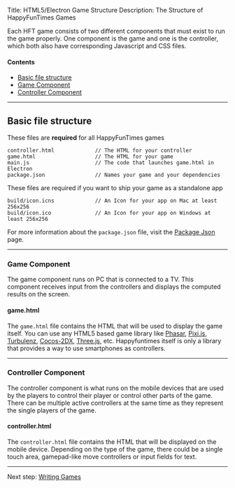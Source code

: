 Title: HTML5/Electron Game Structure
Description: The Structure of HappyFunTimes Games

Each HFT game consists of two different components that must exist to run the game
properly. One component is the game and one is the controller, which both also
have corresponding Javascript and CSS files.

#### Contents

*   [Basic file structure](#basic-file-structure)
*   [Game Component](#game-component)
*   [Controller Component](#controller-component)

---

## Basic file structure

These files are **required** for all HappyFunTimes games

    controller.html             // The HTML for your controller
    game.html                   // The HTML for your game
    main.js                     // The code that launches game.html in Electron
    package.json                // Names your game and your dependencies

These files are required if you want to ship your game as a standalone app

    build/icon.icns             // An Icon for your app on Mac at least 256x256
    build/icon.ico              // An Icon for your app on Windows at least 256x256

For more information about the `package.json` file, visit the [Package Json](packagejson.md)
page.

---

### Game Component

The game component runs on PC that is connected to a TV.
This component receives input from the controllers
and displays the computed results on the screen.

#### game.html

The `game.html` file contains the HTML that will be used to display the game
itself. You can use any HTML5 based game library like [Phasar](https://phaser.io/),
[Pixi.js](http://www.pixijs.com), [Turbulenz](http://biz.turbulenz.com/developers),
[Cocos-2DX](https://github.com/cocos2d/cocos2d-html5), [Three.js](http://threejs.org/),
etc. Happyfuntimes itself is only a library that provides a way to use smartphones
as controllers.

---

### Controller Component

The controller component is what runs on the mobile devices that are used by the
players to control their player or control other parts of the game.
There can be multiple active controllers at the same time as they represent the
single players of the game.

#### controller.html

The `controller.html` file contains the HTML that will be displayed on the mobile
device. Depending on the type of the game, there could be a single touch area,
gamepad-like move controllers or input fields for text.

---

Next step: [Writing Games](writing-games.md)
